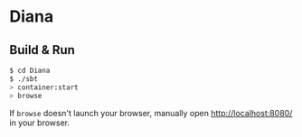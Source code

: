 # Diana #

## Build & Run ##

```sh
$ cd Diana
$ ./sbt
> container:start
> browse
```

If `browse` doesn't launch your browser, manually open [http://localhost:8080/](http://localhost:8080/) in your browser.
